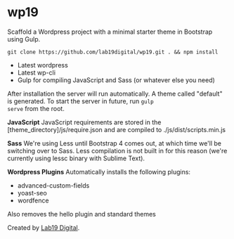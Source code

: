 # wp19
Scaffold a Wordpress project with a minimal starter theme in Bootstrap using Gulp.

	git clone https://github.com/lab19digital/wp19.git . && npm install

* Latest wordpress
* Latest wp-cli
* Gulp for compiling JavaScript and Sass (or whatever else you need)

After installation the server will run automatically. A theme called "default" is generated. To start the server in future, run <code>gulp serve</code> from the root.

**JavaScript**
JavaScript requirements are stored in the [theme_directory]/js/require.json and are compiled to ./js/dist/scripts.min.js

**Sass**
We're using Less until Bootstrap 4 comes out, at which time we'll be switching over to Sass. Less compilation is not built in for this reason (we're currently using lessc binary with Sublime Text). 

**Wordpress Plugins**
Automatically installs the following plugins:

* advanced-custom-fields
* yoast-seo
* wordfence

Also removes the hello plugin and standard themes

Created by <a href="http://lab19digital.com">Lab19 Digital</a>.